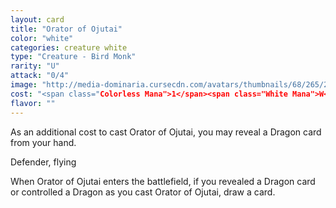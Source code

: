 ```yaml
---
layout: card
title: "Orator of Ojutai"
color: "white"
categories: creature white
type: "Creature - Bird Monk"
rarity: "U"
attack: "0/4"
image: "http://media-dominaria.cursecdn.com/avatars/thumbnails/68/265/200/283/635617515665650685.png"
cost: "<span class="Colorless Mana">1</span><span class="White Mana">W</span>"
flavor: ""
---
```


As an additional cost to cast Orator of Ojutai, you may reveal a Dragon card from your hand.

Defender, flying

When Orator of Ojutai enters the battlefield, if you revealed a Dragon card or controlled a Dragon as you cast Orator of Ojutai, draw a card.
